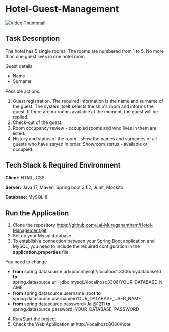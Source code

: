 # Hotel-Guest-Management
[![Video Thumbnail](https://img.youtube.com/vi/ExdMYFfACvY/0.jpg)](https://www.youtube.com/watch?v=ExdMYFfACvY)
## Task Description

The hotel has 5 single rooms. The rooms are numbered from 1 to 5.
No more than one guest lives in one hotel room.

Guest details: 
- Name
- Surname

Possible actions:
1. Guest registration. The required information is the name and surname of the guest. The system itself selects the ship's room and informs the guest. If there are no rooms available at the moment, the guest will be replied.
2. Check-out of the guest.
3. Room occupancy review - occupied rooms and who lives in them are listed.
4. History and status of the room - show the names and surnames of all guests who have stayed in order. Showroom status - available or occupied.

## Tech Stack & Required Environment
**Client:** HTML, CSS

**Server:** Java 17, Maven, Spring boot 3.1.2, Junit, Mockito

**Database:** MySQL 8

## Run the Application

1.  Clone the repository https://github.com/Jai-Muruganantham/Hotel-Management.git
2. Set up your Mysql database
3. To establish a connection between your Spring Boot application and MySQL, you need to include the required configuration in the **application.properties** file.

You need to change 

  * **from** spring.datasource.url=jdbc:mysql://localhost:3306/mydatabase10    **to**   spring.datasource.url=jdbc:mysql://localhost:3306/YOUR_DATABASE_NAME
  * **from** spring.datasource.username=root    **to** spring.datasource.username=YOUR_DATABASE_USER_NAME
  * **from** spring.datasource.password=Jai@1211    **to** spring.datasource.password=YOUR_DATABASE_PASSWORD
4. Run/Start the project
5. Check the Web Application at http://localhost:8080/hotel

